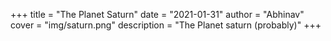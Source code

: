 +++
title = "The Planet Saturn"
date = "2021-01-31"
author = "Abhinav"
cover = "img/saturn.png"
description = "The Planet saturn (probably)"
+++

